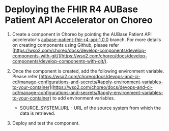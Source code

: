 # Deploying the FHIR R4 AUBase Patient API Accelerator on Choreo

1. Create a component in Choreo by pointing the AUBase Patient API accelerator's [aubase-patient-fhir-r4-api-1.0.0](https://github.com/wso2/docker-open-healthcare-accelerators/tree/aubase-patient-fhir-r4-api-1.0.0) branch. For more details on creating components using Github, please refer [https://wso2.com/choreo/docs/develop-components/develop-components-with-git/](https://wso2.com/choreo/docs/develop-components/develop-components-with-git/).

2. Once the component is created, add the following environment variable. Please refer [https://wso2.com/choreo/docs/devops-and-ci-cd/manage-configurations-and-secrets/#apply-environment-variables-to-your-container](https://wso2.com/choreo/docs/devops-and-ci-cd/manage-configurations-and-secrets/#apply-environment-variables-to-your-container) to add environment variables.
    * SOURCE_SYSTEM_URL - URL of the source system from which the data is retrieved.

3. Deploy and test the component.
